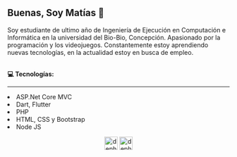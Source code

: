 <h2> Buenas,  Soy Matías 👋</h2>
<p> 
Soy estudiante de ultimo año de Ingeniería de Ejecución en Computación e Informática en la universidad del Bio-Bio, Concepción. Apasionado por la programación y los videojuegos. Constantemente estoy aprendiendo nuevas tecnologías, en la actualidad estoy en busca de empleo. </p>
</br>
<b>💻 Tecnologías:</b>
<hr>
<li>ASP.Net Core MVC
<li>Dart, Flutter
<li>PHP
<li>HTML, CSS y Bootstrap
<li>Node JS
</br>
<p align="center">
<a href="https://twitter.com/" target="_blank"><img align="center" src="https://cdn.jsdelivr.net/npm/simple-icons@3.0.1/icons/twitter.svg" alt="dephraiim" height="30" width="30" /></a>
<a href="https://linkedin.com" target="_blank"><img align="center" src="https://cdn.jsdelivr.net/npm/simple-icons@3.0.1/icons/linkedin.svg" alt="dephraiim" height="30" width="30" /></a>
</p>

